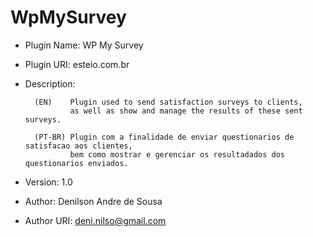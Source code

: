 # WpMySurvey

* Plugin Name: WP My Survey
* Plugin URI: esteio.com.br
* Description:

		(EN)    Plugin used to send satisfaction surveys to clients, 
				as well as show and manage the results of these sent surveys. 		
 		
		(PT-BR)	Plugin com a finalidade de enviar questionarios de satisfacao aos clientes,
 				bem como mostrar e gerenciar os resultadados dos questionarios enviados.
* Version: 1.0
* Author: Denilson Andre de Sousa
* Author URI: deni.nilso@gmail.com